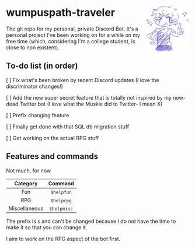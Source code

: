 # wumpuspath-traveler <img src="/data/img/boticon.png" alt="Sparkle on !" style="height: 124px; width:124px;" align="right"/>
The git repo for my personal, private Discord Bot. It's a personal project I've been working on for a while on my free time (which, considering I'm a college student, is close to non existent).

## To-do list (in order)
[ ] Fix what's been broken by recent Discord updates (I love the discriminator changes!)

[ ] Add the new super secret feature that is totally not inspired by my now-dead Twitter bot (I love what the Muskie did to Twitter- I mean X)

[ ] Prefix changing feature

[ ] Finally get done with that SQL db migration stuff

[ ] Get working on the actual RPG stuff

## Features and commands
Not much, for now

|    Category   |   Command   |
|:-------------:|:-----------:|
|      Fun      |  `$helpfun` |
|      RPG      |  `$helprpg` |
| Miscellaneous | `$helpmisc` |

The prefix is `$` and can't be changed because I do not have the time to make it so that you can change it.

I aim to work on the RPG aspect of the bot first.
